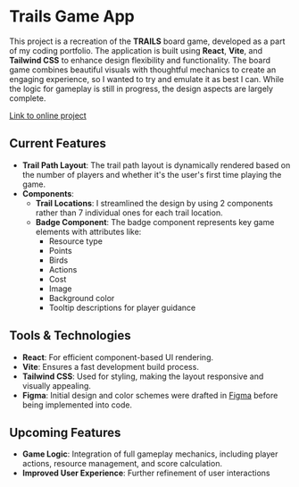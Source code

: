 # Trails Game App

This project is a recreation of the **TRAILS** board game, developed as a part of my coding portfolio. The application is built using **React**, **Vite**, and **Tailwind CSS** to enhance design flexibility and functionality. The board game combines beautiful visuals with thoughtful mechanics to create an engaging experience, so I wanted to try and emulate it as best I can. While the logic for gameplay is still in progress, the design aspects are largely complete.

[Link to online project](https://kkawakami08.github.io/trails-game-app/)

## Current Features

- **Trail Path Layout**: The trail path layout is dynamically rendered based on the number of players and whether it's the user's first time playing the game.
- **Components**:
  - **Trail Locations**: I streamlined the design by using 2 components rather than 7 individual ones for each trail location.
  - **Badge Component**: The badge component represents key game elements with attributes like:
    - Resource type
    - Points
    - Birds
    - Actions
    - Cost
    - Image
    - Background color
    - Tooltip descriptions for player guidance

## Tools & Technologies

- **React**: For efficient component-based UI rendering.
- **Vite**: Ensures a fast development build process.
- **Tailwind CSS**: Used for styling, making the layout responsive and visually appealing.
- **Figma**: Initial design and color schemes were drafted in [Figma](https://www.figma.com/board/lc7dZBVL7oij73iVQMnRxD/Trails---Game-App?node-id=0-1&t=ZoAZj0LtIEAR3tSy-1) before being implemented into code.

## Upcoming Features

- **Game Logic**: Integration of full gameplay mechanics, including player actions, resource management, and score calculation.
- **Improved User Experience**: Further refinement of user interactions
